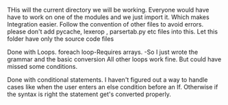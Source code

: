 THis will the current directory we will be working.
Everyone would have have to work on one of the modules and we just import it.
Which makes Integration easier.
Follow the convention of other files to avoid errors. please don't add pycache, lexerop , parsertab.py etc files into this. Let this folder have only the source code files

Done with Loops.
foreach loop-Requires arrays.
            -So I just wrote the grammar and the basic conversion
All other loops work fine.
But could have missed some conditions.

Done with conditional statements.
I haven't figured out a way to handle cases like when the user enters an else condition before an If.
Otherwise if the syntax is right the statement get's converted properly.

